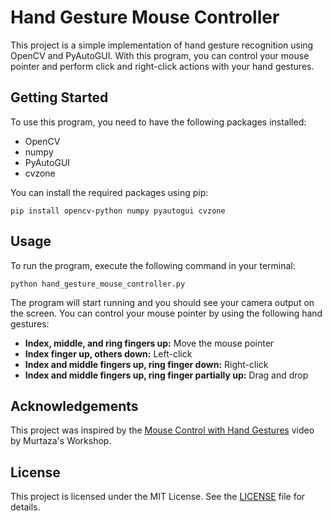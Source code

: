 # Hand Gesture Mouse Controller

This project is a simple implementation of hand gesture recognition using OpenCV and PyAutoGUI. With this program, you can control your mouse pointer and perform click and right-click actions with your hand gestures.

## Getting Started

To use this program, you need to have the following packages installed:
- OpenCV
- numpy
- PyAutoGUI
- cvzone

You can install the required packages using pip:

```pip install opencv-python numpy pyautogui cvzone```

## Usage

To run the program, execute the following command in your terminal:

```python hand_gesture_mouse_controller.py```


The program will start running and you should see your camera output on the screen. You can control your mouse pointer by using the following hand gestures:

- **Index, middle, and ring fingers up:** Move the mouse pointer
- **Index finger up, others down:** Left-click
- **Index and middle fingers up, ring finger down:** Right-click
- **Index and middle fingers up, ring finger partially up:** Drag and drop

## Acknowledgements

This project was inspired by the [Mouse Control with Hand Gestures](https://www.youtube.com/watch?v=ddZ0r0aSQB0) video by Murtaza's Workshop.

## License

This project is licensed under the MIT License. See the [LICENSE](LICENSE) file for details.

